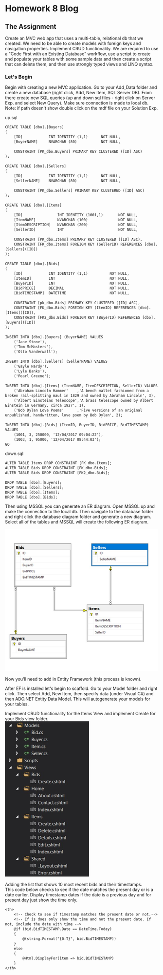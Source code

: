 # Homework 8 Blog  
## The Assignment  

Create an MVC web app that uses a multi-table, relational db that we created. We need to be able to create models with foreign keys and navigation properties. Implement CRUD functionality. We are required to use a "Code First with an Existing Database" workflow, use a script to create and populate your tables with some sample data and then create a script that can delete them, and then use strongly typed views and LINQ syntax.  
### Let's Begin  

Begin with creating a new MVC application. Go to your Add_Data folder and create a new database (right click, Add, New Item, SQL Server DB). From there create new SQL queries (up and down sql files - right click on Server Exp. and select New Query). Make sure connection is made to local db. Note: if path doesn't show double click on the mdf file on your Solution Exp.  

up.sql  
```
CREATE TABLE [dbo].[Buyers]
(
	[ID]			INT IDENTITY (1,1)		NOT NULL,
	[BuyerNAME]		NVARCHAR (80)			NOT NULL,
	
	CONSTRAINT [PK_dbo.Buyers] PRIMARY KEY CLUSTERED ([ID] ASC)
);

CREATE TABLE [dbo].[Sellers]
(
	[ID]			INT IDENTITY (1,1)		NOT NULL,
	[SellerNAME]	NVARCHAR (80)			NOT NULL,

	CONSTRAINT [PK_dbo.Sellers] PRIMARY KEY CLUSTERED ([ID] ASC)
);

CREATE TABLE [dbo].[Items]
(
	[ID]				INT IDENTITY (1001,1)		NOT NULL,
	[ItemNAME]			NVARCHAR (100)				NOT NULL,
	[ItemDESCRIPTION]	NVARCHAR (200)				NOT NULL,
	[SellerID]			INT							NOT NULL,

	CONSTRAINT [PK_dbo.Items] PRIMARY KEY CLUSTERED ([ID] ASC),
	CONSTRAINT [FK_dbo.Items] FOREIGN KEY (SellerID) REFERENCES [dbo].[Sellers]([ID])
);

CREATE TABLE [dbo].[Bids]
(
	[ID]			INT IDENTITY (1,1)			NOT NULL,
	[ItemID]		INT 						NOT NULL,
	[BuyerID]		INT 						NOT NULL,
	[BidPRICE]		DECIMAL						NOT NULL,
	[BidTIMESTAMP]	DATETIME					NOT NULL,

	CONSTRAINT [pk_dbo.Bids] PRIMARY KEY CLUSTERED ([ID] ASC),
	CONSTRAINT [FK_dbo.Bids] FOREIGN KEY (ItemID) REFERENCES [dbo].[Items]([ID]),
	CONSTRAINT [FK2_dbo.Bids] FOREIGN KEY (BuyerID) REFERENCES [dbo].[Buyers]([ID])
);

INSERT INTO [dbo].[Buyers] (BuyerNAME) VALUES
	('Jane Stone'),
	('Tom McMasters'),
	('Otto Vanderwall');

INSERT INTO [dbo].[Sellers] (SellerNAME) VALUES
	('Gayle Hardy'),
	('Lyle Banks'),
	('Pearl Greene');

INSERT INTO [dbo].[Items] (ItemNAME, ItemDESCRIPTION, SellerID) VALUES
	('Abraham Lincoln Hammer'    ,'A bench mallet fashioned from a broken rail-splitting maul in 1829 and owned by Abraham Lincoln', 3),
	('Albert Einsteins Telescope','A brass telescope owned by Albert Einstein in Germany, circa 1927', 1),
	('Bob Dylan Love Poems'      ,'Five versions of an original unpublished, handwritten, love poem by Bob Dylan', 2);

INSERT INTO [dbo].[Bids] (ItemID, BuyerID, BidPRICE, BidTIMESTAMP) VALUES
	(1001, 3, 250000, '12/04/2017 09:04:22'),
	(1003, 1, 95000, '12/04/2017 08:44:03');
GO
```  
down.sql  
```
ALTER TABLE Items DROP CONSTRAINT [FK_dbo.Items];
ALTER TABLE Bids DROP CONSTRAINT [FK_dbo.Bids];
ALTER TABLE Bids DROP CONSTRAINT [FK2_dbo.Bids];

DROP TABLE [dbo].[Buyers];
DROP TABLE [dbo].[Sellers];
DROP TABLE [dbo].[Items];
DROP TABLE [dbo].[Bids];
```  

Then using MSSQL you can generate an ER diagram. Open MSSQL up and make the connection to the local db. Then navigate to the database folder and right click the database diagram folder and generate a new diagram. Select all of the tables and MSSQL will create the following ER diagram.  

![Auctions ER Diagram image](ERdiagram.jpg)  

Now you'll need to add in Entity Framework (this process is known).  

After EF is installed let's begin to scaffold. Go to your Model folder and right click. Then select Add, New Item, then specify data (under Visual C#) and then ADO.NET Entity Data Model. This will autogenerate your models for your tables.  

Implement CRUD functionality for the Items View and implement Create for your Bids view folder.  
![Image of CRUD in Items view folder](CRUD.jpg)  

Adding the list that shows 10 most recent bids and their timestamps.  
This code below checks to see if the date matches the present day or is a date earlier. Display timestamp dates if the date is a previous day and for present day just show the time only.  
```
<th>
    <!-- Check to see if timestamp matches the present date or not.-->
    <!-- If is does only show the time and not the present date. If not, include the date with time -->
    @if (bid.BidTIMESTAMP.Date == DateTime.Today)
    {
        @(string.Format("{0:T}", bid.BidTIMESTAMP))
    }
    else
    {
        @Html.DisplayFor(item => bid.BidTIMESTAMP)
    }
</th>
```  

